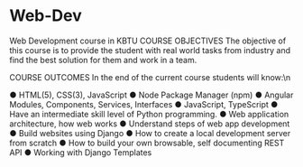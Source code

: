 # Web-Dev
Web Development course in KBTU
COURSE OBJECTIVES
The objective of this course is to provide the student with real world tasks from industry and
find the best solution for them and work in a team.

COURSE OUTCOMES
In the end of the current course students will know:\n

● HTML(5), CSS(3), JavaScript
● Node Package Manager (npm)
● Angular Modules, Components, Services, Interfaces
● JavaScript, TypeScript
● Have an intermediate skill level of Python programming.
● Web application architecture, how web works
● Understand steps of web app development
● Build websites using Django
● How to create a local development server from scratch
● How to build your own browsable, self documenting REST API
● Working with Django Templates
